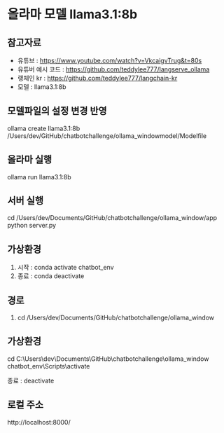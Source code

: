 # 올라마 모델 llama3.1:8b

## 참고자료
* 유튜브 : https://www.youtube.com/watch?v=VkcaigvTrug&t=80s
* 유튜버 예시 코드 : https://github.com/teddylee777/langserve_ollama
* 랭체인 kr : https://github.com/teddylee777/langchain-kr
* 모델 : llama3.1:8b

## 모델파일의 설정 변경 반영
ollama create llama3.1:8b /Users/dev/GitHub/chatbotchallenge/ollama_windowmodel/Modelfile

## 올라마 실행
ollama run llama3.1:8b

## 서버 실행
cd /Users/dev/Documents/GitHub/chatbotchallenge/ollama_window/app
python server.py

## 가상환경
1. 시작 : conda activate chatbot_env
2. 종료 : conda deactivate

## 경로
1. cd /Users/dev/Documents/GitHub/chatbotchallenge/ollama_window

## 가상환경

cd C:\Users\dev\Documents\GitHub\chatbotchallenge\ollama_window
chatbot_env\Scripts\activate

종료 : deactivate

## 로컬 주소 

http://localhost:8000/